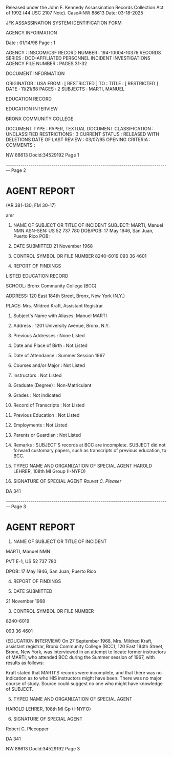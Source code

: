 Released under the John F. Kennedy
Assassination Records Collection Act of
1992 (44 USC 2107 Note). Case#:NW
88613 Date: 03-18-2025

JFK ASSASSINATION SYSTEM
IDENTIFICATION FORM

AGENCY INFORMATION

Date : 01/14/98
Page : 1

AGENCY : INSCOM/CSF
RECORD NUMBER : 194-10004-10376
RECORDS SERIES : DOD-AFFILIATED PERSONNEL INCIDENT INVESTIGATIONS
AGENCY FILE NUMBER : PAGES 31-32

DOCUMENT INFORMATION

ORIGINATOR : USA
FROM : [ RESTRICTED ]
TO :
TITLE : [ RESTRICTED ]
DATE : 11/21/68
PAGES : 2
SUBJECTS : MARTI, MANUEL

EDUCATION RECORD

EDUCATION INTERVIEW

BRONX COMMUNITY COLLEGE

DOCUMENT TYPE : PAPER, TEXTUAL DOCUMENT
CLASSIFICATION : UNCLASSIFIED
RESTRICTIONS : 3
CURRENT STATUS : RELEASED WITH DELETIONS
DATE OF LAST REVIEW : 03/07/95
OPENING CRITERIA :
COMMENTS :

NW 88613 DocId:34529192 Page 1


-------------------------------------------------------------------------------- Page 2

# AGENT REPORT
(AR 381-130; FM 30-17)

amr

1. NAME OF SUBJECT OR TITLE OF INCIDENT
   SUBJECT: MARTI, Manuel NMN
   ASN-SEN: US 52 737 780
   DOB/POB: 17 May 1946, San Juan, Puerto Rico
   POB:

2. DATE SUBMITTED
   21 November 1968

3. CONTROL SYMBOL OR FILE NUMBER
   8240-6019
   093 36 4601

4. REPORT OF FINDINGS

LISTED EDUCATION RECORD

SCHOOL: Bronx Community College (BCC)

ADDRESS: 120 East 184th Street, Bronx, New York (N.Y.)

PLACE: Mrs. Mildred Kraft, Assistant Registrar

1.  Subject's Name with Aliases: Manuel MARTI

2.  Address : 1201 University Avenue, Bronx, N.Y.

3.  Previous Addresses : None Listed

4.  Date and Place of Birth : Not Listed

5.  Date of Attendance : Summer Session 1967

6.  Courses and/or Major : Not Listed

7.  Instructors : Not Listed

8.  Graduate (Degree) : Non-Matriculant

9.  Grades : Not indicated

10. Record of Transcripts : Not Listed

11. Previous Education : Not Listed

12. Employments : Not Listed

13. Parents or Guardian : Not Listed

14. Remarks : SUBJECT'S records at BCC are incomplete. SUBJECT did not forward customary papers, such as transcripts of previous education, to BCC.

5. TYPED NAME AND ORGANIZATION OF SPECIAL AGENT
   HAROLD LEHRER, 108th MI Group (I-NYFO)

6. SIGNATURE OF SPECIAL AGENT
   _Rouvet C. Pleaser_

DA 341


-------------------------------------------------------------------------------- Page 3

# AGENT REPORT

1. NAME OF SUBJECT OR TITLE OF INCIDENT

MARTI, Manuel NMN

PVT E-1, US 52 737 780

DPOB: 17 May 1946, San Juan, Puerto Rico

4. REPORT OF FINDINGS

2. DATE SUBMITTED

21 November 1968

3. CONTROL SYMBOL OR FILE NUMBER

8240-6019

093 36 4601

(EDUCATION INTERVIEW) On 27 September 1968, Mrs. Mildred Kraft, assistant registrar, Bronx Community College (BCC), 120 East 184th Street, Bronx, New York, was interviewed in an attempt to locate former instructors of MARTI, who attended BCC during the Summer session of 1967, with results as follows:

Kraft stated that MARTI'S records were incomplete, and that there was no indication as to who HIS instructors might have been. There was no major course of study. Source could suggest no one who might have knowledge of SUBJECT.



5. TYPED NAME AND ORGANIZATION OF SPECIAL AGENT

HAROLD LEHRER, 108th MI Gp (I-NYFO)

6. SIGNATURE OF SPECIAL AGENT

Robert C. Plecopper

DA 341

NW 88613 Docld:34529192 Page 3
